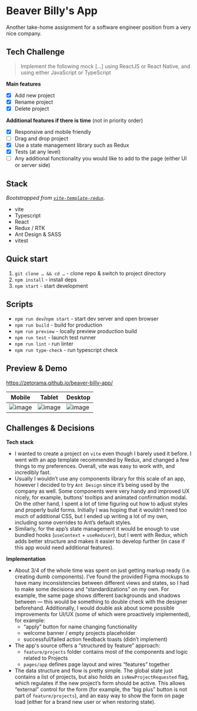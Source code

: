 # Beaver Billy's App

Another take-home assignment for a software engineer position from a very nice company.

## Tech Challenge

> Implement the following mock [...] using ReactJS or React Native, and using either JavaScript or TypeScript

**Main features**

- [x] Add new project
- [x] Rename project
- [x] Delete project

**Additional features if there is time** (not in priority order)

- [x] Responsive and mobile friendly
- [ ] Drag and drop project
- [x] Use a state management library such as Redux
- [x] Tests (at any level)
- [ ] Any additional functionality you would like to add to the page (either UI or server side)

## Stack

_Bootstrapped from [`vite-template-redux`](https://github.com/reduxjs/redux-templates/tree/master/packages/vite-template-redux)._

- vite
- Typescript
- React
- Redux / RTK
- Ant Design & SASS
- vitest

## Quick start

1. `git clone … && cd …` - clone repo & switch to project directory
2. `npm install` - install deps
3. `npm start` - start development

## Scripts

- `npm run dev`/`npm start` - start dev server and open browser
- `npm run build` - build for production
- `npm run preview` - locally preview production build
- `npm run test` - launch test runner
- `npm run lint` - run linter
- `npm run type-check` - run typescript check

## Preview & Demo

https://zetorama.github.io/beaver-billy-app/

| Mobile | Tablet | Desktop |
| ---- | --- | ---------- |
| ![image](https://github.com/zetorama/beaver-billy-app/assets/3330844/f069a4a2-03ed-4ffc-9c63-ea0138ef537c) | ![image](https://github.com/zetorama/beaver-billy-app/assets/3330844/7cc6cddf-9ab6-4ed3-aa34-c48a8ea70848) | ![image](https://github.com/zetorama/beaver-billy-app/assets/3330844/411007b7-641a-461d-8bd1-87e98c55a35f) |

## Challenges & Decisions

**Tech stack** 

- I wanted to create a project on `vite` even though I barely used it before. I went with an app template recommended by Redux, and changed a few things to my preferences. Overall, vite was easy to work with, and incredibly fast.
- Usually I wouldn’t use any components library for this scale of an app, however I decided to try `Ant Design` since it’s being used by the company as well. Some components were very handy and improved UX nicely, for example, buttons’ tooltips and animated confirmation modal. On the other hand, I spent a lot of time figuring out how to adjust styles and properly build forms. Initially I was hoping that it wouldn’t need too much of additional CSS, but I ended up writing a lot of my own, including some overrides to Ant’s default styles.
- Similarly, for the app’s state management it would be enough to use bundled hooks (`useContext` + `useReducer`), but I went with Redux, which adds better structure and makes it easier to develop further (in case if this app would need additional features).


**Implementation** 

- About 3/4 of the whole time was spent on just getting markup ready (i.e. creating dumb components). I’ve found the provided Figma mockups to have many inconsistencies between different views and states, so I had to make some decisions and “standardizations” on my own. For example, the same page shows different backgrounds and shadows between — this would be something to double check with the designer beforehand. Additionally, I would double ask about some possible improvements for UI/UX (some of which were proactively implemented), for example:
  - “apply” button for name changing functionality
  - welcome banner / empty projects placeholder
  - successful/failed action feedback toasts (didn’t implement)
- The app's source offers a “structured by feature” approach:
  - `feature/projects` folder contains most of the components and logic related to Projects
  - `pages/app` defines page layout and wires “features” together
- The data structure and flow is pretty simple. The global state just contains a list of projects, but also holds an `isNewProjectRequested` flag, which regulates if the new project’s form should be active. This allows “external” control for the form (for example, the “big plus” button is not part of `feature/projects`), and an easy way to show the form on page load (either for a brand new user or when restoring state).




